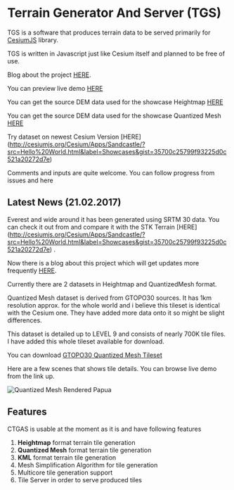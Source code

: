 # Terrain Generator And Server (TGS)
TGS is a software that produces terrain data to be served primarily for [CesiumJS](cesiumjs.org) library.

TGS is written in Javascript just like Cesium itself and planned  to be free of use.

Blog about the project [HERE](http://blog.terrainserver.com/).

You can preview live demo [HERE](http://www.terrainserver.com/) 

You can get the source DEM data used for the showcase Heightmap [HERE](http://naturalearth.springercarto.com/ne3_data/dem_large.zip)

You can get the source DEM data used for the showcase Quantized Mesh [HERE](https://lta.cr.usgs.gov/GTOPO30)

Try dataset on newest Cesium Version [HERE] (http://cesiumjs.org/Cesium/Apps/Sandcastle/?src=Hello%20World.html&label=Showcases&gist=35700c25799f93225d0c521a20272d7e)

Comments and inputs are quite welcome. You can follow progress from issues and here

## Latest News (21.02.2017)

Everest and wide around it has been generated using SRTM 30 data. You can check it out from and compare it with the STK Terrain [HERE]  (http://cesiumjs.org/Cesium/Apps/Sandcastle/?src=Hello%20World.html&label=Showcases&gist=35700c25799f93225d0c521a20272d7e)
.

Now there is a blog about this project which will get updates more frequently [HERE](http://blog.terrainserver.com/).

Currently there are 2 datasets in Heightmap and QuantizedMesh format.

Quantized Mesh dataset is derived from GTOPO30 sources. It has 1km resolution approx. for the whole world and i believe this tileset is identical with the Cesium one. They have added more data onto it so might be slight differences.

This dataset is detailed up to LEVEL 9  and consists of nearly 700K tile files. I have added this whole tileset available for download.

You can download [GTOPO30 Quantized Mesh Tileset](https://dl.dropboxusercontent.com/s/mplbvp84qtw6kko/Gtopo30QuantizedMesh.zip)

Here are a few scenes that shows tile details. You can browse live demo from the link up.

![Quantized Mesh Rendered Papua](https://dl.dropboxusercontent.com/s/f9dvgh7nwjpms60/6.png?dl=0)

## Features

CTGAS is usable at the moment as it is and have following features

1. **Heightmap** format terrain tile generation
2. **Quantized Mesh** format terrain tile generation
3. **KML** format terrain tile generation
4. Mesh Simplification Algorithm for tile generation
5. Multicore tile generation support
6. Tile Server in order to serve produced tiles

